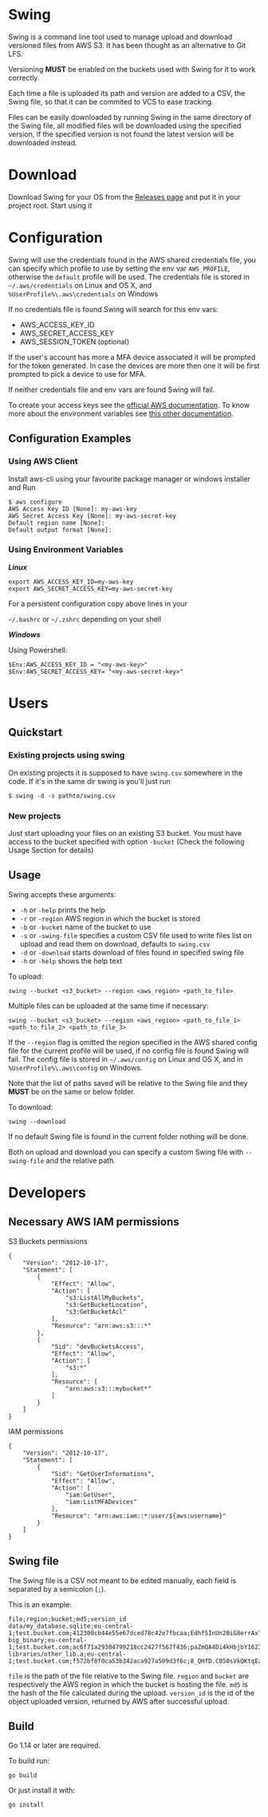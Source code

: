 # Swing

Swing is a command line tool used to manage upload and download versioned files from AWS S3. It has been thought as an alternative to Git LFS.

Versioning **MUST** be enabled on the buckets used with Swing for it to work correctly.

Each time a file is uploaded its path and version are added to a CSV, the Swing file, so that it can be commited to VCS to ease tracking.

Files can be easily downloaded by running Swing in the same directory of the Swing file, all modified files will be downloaded using the specified version, if the specified version is not found the latest version will be downloaded instead.

# Download

Download Swing for your OS from the [Releases page][swing-releases] and put it in your project root. Start using it

# Configuration

Swing will use the credentials found in the AWS shared credentials file, you can specify which profile to use by setting the env var `AWS_PROFILE`, otherwise the `default` profile will be used. The credentials file is stored in `~/.aws/credentials` on Linux and OS X, and `%UserProfile%\.aws\credentials` on Windows

If no credentials file is found Swing will search for this env vars:

- AWS_ACCESS_KEY_ID
- AWS_SECRET_ACCESS_KEY
- AWS_SESSION_TOKEN (optional)

If the user's account has more a MFA device associated it will be prompted for the token generated.
In case the devices are more then one it will be first prompted to pick a device to use for MFA.

If neither credentials file and env vars are found Swing will fail.

To create your access keys see the [official AWS documentation][aws-credentials-docs].
To know more about the environment variables see [this other documentation][aws-env-vars-docs].

## Configuration Examples

### Using AWS Client

Install aws-cli using your favourite package manager or windows installer and Run

```
$ aws configure
AWS Access Key ID [None]: my-aws-key
AWS Secret Access Key [None]: my-aws-secret-key
Default region name [None]:
Default output format [None]:
```

### Using Environment Variables

**_Linux_**

```
export AWS_ACCESS_KEY_ID=my-aws-key
export AWS_SECRET_ACCESS_KEY=my-aws-secret-key
```

For a persistent configuration copy above lines in your

`~/.bashrc` or `~/.zshrc` depending on your shell

**_Windows_**

Using Powershell:

```
$Env:AWS_ACCESS_KEY_ID = "<my-aws-key>"
$Env:AWS_SECRET_ACCESS_KEY= "<my-aws-secret-key>"
```

# Users

## Quickstart

### Existing projects using swing

On existing projects it is supposed to have `swing.csv` somewhere in the code. If it's in the same dir swing is you'll just run

```
$ swing -d -s pathto/swing.csv
```

### New projects

Just start uploading your files on an existing S3 bucket. You must have access to the bucket specified with option `-bucket` (Check the following Usage Section for details)

## Usage

Swing accepts these arguments:

- `-h` or `-help` prints the help
- `-r` or `-region` AWS region in which the bucket is stored
- `-b` or `-bucket` name of the bucket to use
- `-s` or `-swing-file` specifies a custom CSV file used to write files list on upload and read them on download, defaults to `swing.csv`
- `-d` or `-download` starts download of files found in specified swing file
- `-h` or `-help` shows the help text

To upload:

```
swing --bucket <s3_bucket> --region <aws_region> <path_to_file>
```

Multiple files can be uploaded at the same time if necessary:

```
swing --bucket <s3_bucket> --region <aws_region> <path_to_file_1> <path_to_file_2> <path_to_file_3>
```

If the `--region` flag is omitted the region specified in the AWS shared config file for the current profile will be used, if no config file is found Swing will fail. The config file is stored in `~/.aws/config` on Linux and OS X, and in `%UserProfile%\.aws\config` on Windows.

Note that the list of paths saved will be relative to the Swing file and they **MUST** be on the same or below folder.

To download:

```
swing --download
```

If no default Swing file is found in the current folder nothing will be done.

Both on upload and download you can specify a custom Swing file with `--swing-file` and the relative path.

# Developers

## Necessary AWS IAM permissions

S3 Buckets permissions

```
{
    "Version": "2012-10-17",
    "Statement": [
        {
            "Effect": "Allow",
            "Action": [
                "s3:ListAllMyBuckets",
                "s3:GetBucketLocation",
                "s3:GetBucketAcl"
            ],
            "Resource": "arn:aws:s3:::*"
        },
        {
            "Sid": "devBucketsAccess",
            "Effect": "Allow",
            "Action": [
                "s3:*"
            ],
            "Resource": [
                "arn:aws:s3:::mybucket*"
            ]
        }
    ]
}
```

IAM permissions

```
{
    "Version": "2012-10-17",
    "Statement": [
        {
            "Sid": "GetUserInformations",
            "Effect": "Allow",
            "Action": [
                "iam:GetUser",
                "iam:ListMFADevices"
            ],
            "Resource": "arn:aws:iam::*:user/${aws:username}"
        }
    ]
}
```

## Swing file

The Swing file is a CSV not meant to be edited manually, each field is separated by a semicolon (`;`).

This is an example:

```
file;region;bucket;md5;version_id
data/my_database.sqlite;eu-central-1;test.bucket.com;412300cb44e55e67dced78c42e7fbcaa;Edhf5InUn20iG8errAxTo3qjZx.OCXjE
big_binary;eu-central-1;test.bucket.com;ac6f71a29304799218cc2427f567f436;paZmQA4Di4kHbjbY1623l1raqqgYWRG3
libraries/other_lib.a;eu-central-1;test.bucket.com;f572bf8f0ca53b342aca927a509d3f6c;8_QHfD.C050sVkQKtqEz1jay7ZqGn2lZ
```

`file` is the path of the file relative to the Swing file.
`region` and `bucket` are respectively the AWS region in which the bucket is hosting the file.
`md5` is the hash of the file calculated during the upload.
`version_id` is the id of the object uploaded version, returned by AWS after successful upload.

## Build

Go 1.14 or later are required.

To build run:

```
go build
```

Or just install it with:

```
go install
```

[aws-env-vars-docs]: https://docs.aws.amazon.com/cli/latest/userguide/cli-configure-envvars.html
[aws-credentials-docs]: https://docs.aws.amazon.com/IAM/latest/UserGuide/id_credentials_access-keys.html#Using_CreateAccessKey
[swing-releases]: https://github.com/moldiscovery/swing/releases
